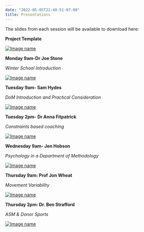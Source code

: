 ```yaml
---
date: "2022-05-05T21:48:51-07:00"
title: Presentations
---
```


The slides from each session will be available to download here:

**Project Template**

[![Image name](/./slides/presentation_gudie.png)](/./slides/Presention_gudie.pptx)

**Monday 9am-Dr Joe Stone**

*Winter School Introduction*

[![Image name](/./slides/js_mon_9.png)](/./slides/js_mon_9_web.pdf)

**Tuesday 9am- Sam Hydes**

*DoM Introduction and Practical Consideration*

[![Image name](/./slides/DoM_pic.png)](/./slides/DoM.pdf)

**Tuesday 2pm- Dr Anna Fitpatrick**

*Constraints based coaching*

[![Image name](/./slides/anna.png)](/./slides/anna.pdf)

**Wednesday 9am- Jen Hobson**

*Psychology in a Department of Methodology*

[![Image name](/./slides/jen.png)](/./slides/jen.pdf)

**Thursday 9am: Prof Jon Wheat**

*Movement Variability*

[![Image name](/./slides/jon.png)](/./slides/jon.pdf)

**Thursday 2pm: Dr. Ben Strafford**

*ASM & Donor Sports*

[![Image name](/./slides/ben.png)](/./slides/ben.pdf)
